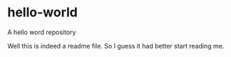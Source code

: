 # hello-world
A hello word repository

Well this is indeed a readme file. So I guess it had better start reading me. 
